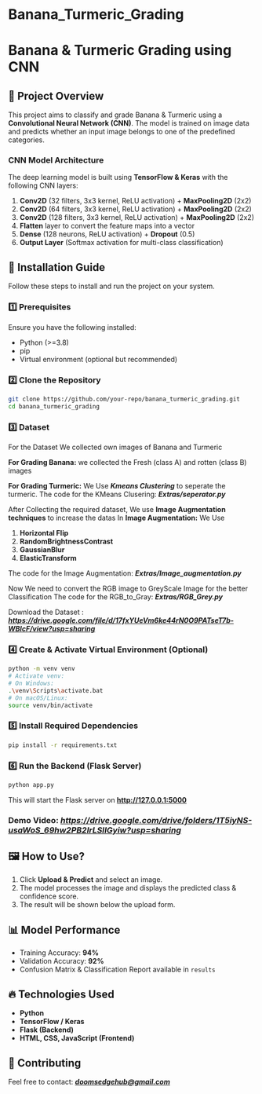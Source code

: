 # Banana_Turmeric_Grading

# Banana & Turmeric Grading using CNN

## 📌 Project Overview
This project aims to classify and grade Banana & Turmeric using a **Convolutional Neural Network (CNN)**. The model is trained on image data and predicts whether an input image belongs to one of the predefined categories.

### **CNN Model Architecture**
The deep learning model is built using **TensorFlow & Keras** with the following CNN layers:

1. **Conv2D** (32 filters, 3x3 kernel, ReLU activation) + **MaxPooling2D** (2x2)
2. **Conv2D** (64 filters, 3x3 kernel, ReLU activation) + **MaxPooling2D** (2x2)
3. **Conv2D** (128 filters, 3x3 kernel, ReLU activation) + **MaxPooling2D** (2x2)
4. **Flatten** layer to convert the feature maps into a vector
5. **Dense** (128 neurons, ReLU activation) + **Dropout** (0.5)
6. **Output Layer** (Softmax activation for multi-class classification)

## 🚀 Installation Guide
Follow these steps to install and run the project on your system.

### **1️⃣ Prerequisites**
Ensure you have the following installed:
- Python (>=3.8)
- pip
- Virtual environment (optional but recommended)

### **2️⃣ Clone the Repository**
```sh
git clone https://github.com/your-repo/banana_turmeric_grading.git
cd banana_turmeric_grading
```
### **3️⃣ Dataset**

For the Dataset We collected own images of Banana and Turmeric

**For Grading Banana:** we collected the Fresh (class A) and rotten (class B) images


**For Grading Turmeric:** We Use ***Kmeans Clustering***  to seperate the turmeric.
The code for the KMeans Clusering: ***Extras/seperator.py***

After Collecting the required dataset, We use **Image Augmentation techniques** to increase the datas
In **Image Augmentation:** We Use 
1. **Horizontal Flip** 
2. **RandomBrightnessContrast** 
3. **GaussianBlur** 
4. **ElasticTransform** 

The code for the Image Augmentation: ***Extras/Image_augmentation.py***

Now We need to convert the RGB image to GreyScale Image for the better Classification
The code for the RGB_to_Gray: ***Extras/RGB_Grey.py***


Download the Dataset : ***https://drive.google.com/file/d/17fxYUeVm6ke44rN0O9PATseT7b-WBIcF/view?usp=sharing***


### **4️⃣ Create & Activate Virtual Environment (Optional)**
```sh
python -m venv venv
# Activate venv:
# On Windows:
.\venv\Scripts\activate.bat
# On macOS/Linux:
source venv/bin/activate
```

### **5️⃣ Install Required Dependencies**
```sh
pip install -r requirements.txt
```

### **6️⃣ Run the Backend (Flask Server)**
```sh
python app.py
```
This will start the Flask server on **http://127.0.0.1:5000**

### Demo Video: ***https://drive.google.com/drive/folders/1T5iyNS-usaWoS_69hw2PB2IrLSIIGyiw?usp=sharing***


## 🖼️ How to Use?
1. Click **Upload & Predict** and select an image.
2. The model processes the image and displays the predicted class & confidence score.
3. The result will be shown below the upload form.

## 📊 Model Performance
- Training Accuracy: **94%**
- Validation Accuracy: **92%**
- Confusion Matrix & Classification Report available in `results`

## 🔥 Technologies Used
- **Python**
- **TensorFlow / Keras**
- **Flask (Backend)**
- **HTML, CSS, JavaScript (Frontend)**

## 🤝 Contributing
Feel free to contact: ***doomsedgehub@gmail.com***


